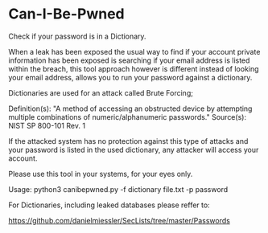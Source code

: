 # Can-I-Be-Pwned
Check if your password is in a Dictionary.

When a leak has been exposed the usual way to find if your account private information has been exposed is searching if your email address is listed within the breach, this tool approach however is different instead of looking your email address, allows you to run your password against a dictionary.


Dictionaries are used for an attack called Brute Forcing;

Definition(s):
  "A method of accessing an obstructed device by attempting multiple combinations of numeric/alphanumeric passwords."
Source(s):
NIST SP 800-101 Rev. 1



If the attacked system has no protection against this type of attacks and your password is listed in the used dictionary, any attacker will access your account.

Please use this tool in your systems, for your eyes only.

Usage: python3 canibepwned.py -f dictionary file.txt -p password

For Dictionaries, including leaked databases please reffer to:

https://github.com/danielmiessler/SecLists/tree/master/Passwords
